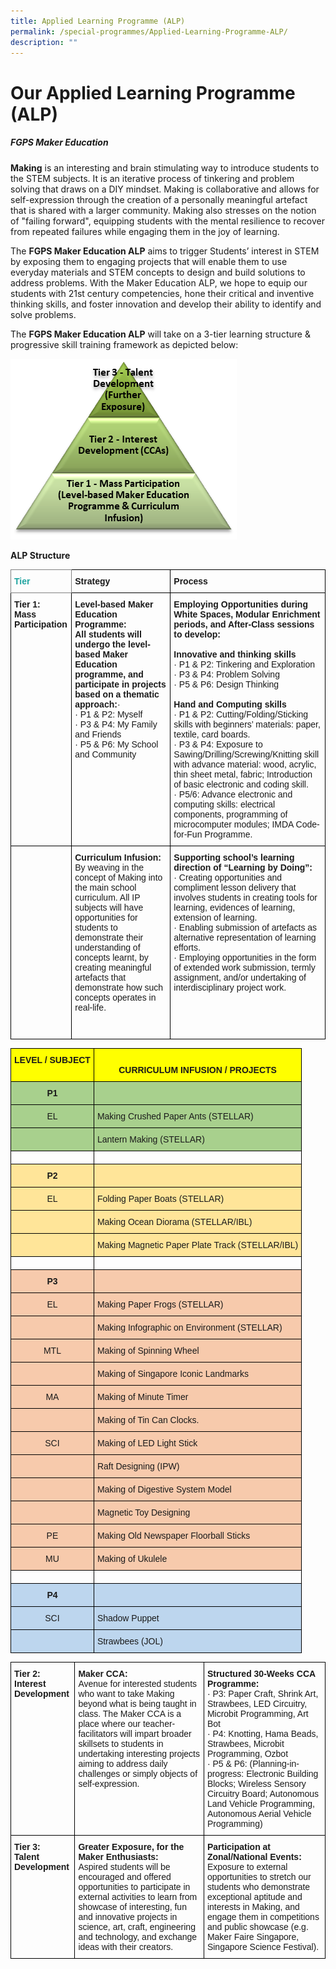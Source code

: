 ```yaml
---
title: Applied Learning Programme (ALP)
permalink: /special-programmes/Applied-Learning-Programme-ALP/
description: ""
---
```

# **Our Applied Learning Programme (ALP)**

##### **FGPS Maker Education**

<b>Making</b>&nbsp;is an interesting and brain stimulating way to introduce students to the STEM subjects. It is an iterative process of tinkering and problem solving that draws on a DIY mindset. Making is collaborative and allows for self-expression through the creation of a personally meaningful artefact that is shared with a larger community. Making also stresses on the notion of "failing forward", equipping students with the mental resilience to recover from repeated failures while engaging them in the joy of learning.

The&nbsp;<b>FGPS Maker Education ALP</b>&nbsp;aims to trigger Students’ interest in STEM by exposing them to engaging projects that will enable them to use everyday materials and STEM concepts to design and build solutions to address problems. With the Maker Education ALP, we hope to equip our students with 21st century competencies, hone their critical and inventive thinking skills, and foster innovation and develop their ability to identify and solve problems.&nbsp;

The&nbsp;<b>FGPS Maker Education ALP</b>&nbsp;will take on a 3-tier learning structure &amp; progressive skill training framework as depicted below:

![](/images/ALP/ALP%20Framework.png)

<b>ALP Structure</b>



<style type="text/css">
.tg  {border-collapse:collapse;border-spacing:0;}
.tg td{border-color:black;border-style:solid;border-width:1px;font-family:Arial, sans-serif;font-size:14px;
  overflow:hidden;padding:10px 5px;word-break:normal;}
.tg th{border-color:black;border-style:solid;border-width:1px;font-family:Arial, sans-serif;font-size:14px;
  font-weight:normal;overflow:hidden;padding:10px 5px;word-break:normal;}
.tg .tg-1wig{font-weight:bold;text-align:left;vertical-align:top}
.tg .tg-m3tk{border-color:inherit;color:#1FA4A0;font-weight:bold;text-align:left;vertical-align:top}
.tg .tg-0lax{text-align:left;vertical-align:top}
</style>
<table class="tg">
<thead>
  <tr>
    <th class="tg-m3tk">Tier</th>
    <th class="tg-1wig">Strategy</th>
    <th class="tg-1wig">Process</th>
  </tr>
</thead>
<tbody>
  <tr>
    <td class="tg-1wig">Tier 1:<br>Mass Participation</td>
    <td class="tg-0lax"><span style="font-weight:bold">Level-based Maker Education Programme:</span><br><span style="font-weight:bold">All students will undergo the level-based Maker Education programme, and participate in projects based on a thematic approach:</span>·   <br><span style="font-weight:400;font-style:normal;text-decoration:none">· </span>P1 &amp; P2: Myself <br><span style="font-weight:400;font-style:normal;text-decoration:none">· </span>P3 &amp; P4: My Family and Friends<br><span style="font-weight:400;font-style:normal;text-decoration:none">· </span>P5 &amp; P6: My School and Community<br> </td>
    <td class="tg-0lax"><span style="font-weight:bold">Employing Opportunities during White Spaces, Modular Enrichment periods, and After-Class sessions to develop:</span><br> <br><span style="font-weight:bold">Innovative and thinking skills</span><br>·   P1 &amp; P2: Tinkering and Exploration<br>·   P3 &amp; P4: Problem Solving<br>·   P5 &amp; P6: Design Thinking<br> <br><span style="font-weight:bold">Hand and Computing skills</span><br>·   P1 &amp; P2: Cutting/Folding/Sticking skills with beginners’ materials: paper, textile, card boards.<br>·   P3 &amp; P4: Exposure to Sawing/Drilling/Screwing/Knitting skill with advance material: wood, acrylic, thin sheet metal, fabric; Introduction of basic electronic and coding skill.<br>·   P5/6: Advance electronic and computing skills: electrical components, programming of microcomputer modules; IMDA Code-for-Fun Programme.<br> </td>
  </tr>
  <tr>
    <td class="tg-0lax"> </td>
    <td class="tg-0lax"><span style="font-weight:bold">Curriculum Infusion:</span><br>By weaving in the concept of Making into the main school curriculum. All IP subjects will have opportunities for students to demonstrate their understanding of concepts learnt, by creating meaningful artefacts that demonstrate how such concepts operates in real-life. <br> <br> <br> </td>
    <td class="tg-0lax"><span style="font-weight:bold">Supporting school’s learning direction of “Learning by Doing”:</span><br>·    Creating opportunities and compliment lesson delivery that involves students in creating tools for learning, evidences of learning, extension of learning.<br>·    Enabling submission of artefacts as alternative representation of learning efforts.<br>·    Employing opportunities in the form of extended work submission, termly assignment, and/or undertaking of interdisciplinary project work. <br> </td>
  </tr>
</tbody>
</table>

<style type="text/css">
.tg  {border-collapse:collapse;border-spacing:0;}
.tg td{border-color:black;border-style:solid;border-width:1px;font-family:Arial, sans-serif;font-size:14px;
  overflow:hidden;padding:10px 5px;word-break:normal;}
.tg th{border-color:black;border-style:solid;border-width:1px;font-family:Arial, sans-serif;font-size:14px;
  font-weight:normal;overflow:hidden;padding:10px 5px;word-break:normal;}
.tg .tg-rijp{background-color:#A8D08D;text-align:left;vertical-align:top}
.tg .tg-1wig{font-weight:bold;text-align:left;vertical-align:top}
.tg .tg-mkf8{background-color:#FFE599;text-align:left;vertical-align:top}
.tg .tg-qzzm{background-color:#BDD6EE;text-align:center;vertical-align:top}
.tg .tg-3owx{background-color:#BDD6EE;font-weight:bold;text-align:center;vertical-align:top}
.tg .tg-00wk{background-color:#A8D08D;font-weight:bold;text-align:left;vertical-align:top}
.tg .tg-lfva{background-color:#FFE599;text-align:center;vertical-align:top}
.tg .tg-hx81{background-color:#FF0;font-weight:bold;text-align:center;vertical-align:top}
.tg .tg-mzei{background-color:#A8D08D;font-weight:bold;text-align:center;vertical-align:top}
.tg .tg-zobt{background-color:#A8D08D;text-align:center;vertical-align:top}
.tg .tg-amwm{font-weight:bold;text-align:center;vertical-align:top}
.tg .tg-5x6j{background-color:#FFE599;font-weight:bold;text-align:center;vertical-align:top}
.tg .tg-8z71{background-color:#FFE599;font-weight:bold;text-align:left;vertical-align:top}
.tg .tg-awik{background-color:#F7CAAC;font-weight:bold;text-align:center;vertical-align:top}
.tg .tg-4x19{background-color:#F7CAAC;text-align:left;vertical-align:top}
.tg .tg-nlfv{background-color:#F7CAAC;text-align:center;vertical-align:top}
.tg .tg-0lax{text-align:left;vertical-align:top}
.tg .tg-1csg{background-color:#BDD6EE;text-align:left;vertical-align:top}
</style>
<table class="tg">
<thead>
  <tr>
    <th class="tg-hx81">LEVEL / SUBJECT</th>
    <th class="tg-hx81"> <br>CURRICULUM INFUSION / PROJECTS</th>
  </tr>
</thead>
<tbody>
  <tr>
    <td class="tg-mzei">P1</td>
    <td class="tg-00wk"> </td>
  </tr>
  <tr>
    <td class="tg-zobt">EL</td>
    <td class="tg-rijp">Making Crushed Paper Ants (STELLAR)</td>
  </tr>
  <tr>
    <td class="tg-mzei"> </td>
    <td class="tg-rijp">Lantern Making (STELLAR)</td>
  </tr>
  <tr>
    <td class="tg-amwm"> </td>
    <td class="tg-1wig"> </td>
  </tr>
  <tr>
    <td class="tg-5x6j">P2</td>
    <td class="tg-8z71"> </td>
  </tr>
  <tr>
    <td class="tg-lfva">EL</td>
    <td class="tg-mkf8">Folding Paper Boats (STELLAR)</td>
  </tr>
  <tr>
    <td class="tg-5x6j"> </td>
    <td class="tg-mkf8">Making Ocean Diorama (STELLAR/IBL)</td>
  </tr>
  <tr>
    <td class="tg-5x6j"> </td>
    <td class="tg-mkf8">Making Magnetic Paper Plate Track (STELLAR/IBL)</td>
  </tr>
  <tr>
    <td class="tg-amwm"> </td>
    <td class="tg-1wig"> </td>
  </tr>
  <tr>
    <td class="tg-awik">P3</td>
    <td class="tg-4x19"></td>
  </tr>
  <tr>
    <td class="tg-nlfv">EL</td>
    <td class="tg-4x19">Making Paper Frogs (STELLAR)</td>
  </tr>
  <tr>
    <td class="tg-nlfv"> </td>
    <td class="tg-4x19">Making Infographic on Environment (STELLAR)</td>
  </tr>
  <tr>
    <td class="tg-nlfv">MTL</td>
    <td class="tg-4x19">Making of Spinning Wheel </td>
  </tr>
  <tr>
    <td class="tg-nlfv"> </td>
    <td class="tg-4x19">Making of Singapore Iconic Landmarks</td>
  </tr>
  <tr>
    <td class="tg-nlfv">MA</td>
    <td class="tg-4x19">Making of Minute Timer</td>
  </tr>
  <tr>
    <td class="tg-nlfv"> </td>
    <td class="tg-4x19">Making of Tin Can Clocks.</td>
  </tr>
  <tr>
    <td class="tg-nlfv">SCI</td>
    <td class="tg-4x19">Making of LED Light Stick </td>
  </tr>
  <tr>
    <td class="tg-nlfv"> </td>
    <td class="tg-4x19">Raft Designing (IPW)</td>
  </tr>
  <tr>
    <td class="tg-nlfv"> </td>
    <td class="tg-4x19">Making of Digestive System Model</td>
  </tr>
  <tr>
    <td class="tg-nlfv"> </td>
    <td class="tg-4x19">Magnetic Toy Designing</td>
  </tr>
  <tr>
    <td class="tg-nlfv">PE</td>
    <td class="tg-4x19">Making Old Newspaper Floorball Sticks</td>
  </tr>
  <tr>
    <td class="tg-nlfv">MU</td>
    <td class="tg-4x19">Making of Ukulele</td>
  </tr>
  <tr>
    <td class="tg-amwm"> </td>
    <td class="tg-0lax"> </td>
  </tr>
  <tr>
    <td class="tg-3owx">P4</td>
    <td class="tg-1csg"> </td>
  </tr>
  <tr>
    <td class="tg-qzzm">SCI</td>
    <td class="tg-1csg">Shadow Puppet</td>
  </tr>
  <tr>
    <td class="tg-3owx"> </td>
    <td class="tg-1csg">Strawbees (JOL)</td>
  </tr>
</tbody>
</table>


<style type="text/css">
.tg  {border-collapse:collapse;border-spacing:0;}
.tg td{border-color:black;border-style:solid;border-width:1px;font-family:Arial, sans-serif;font-size:14px;
  overflow:hidden;padding:10px 5px;word-break:normal;}
.tg th{border-color:black;border-style:solid;border-width:1px;font-family:Arial, sans-serif;font-size:14px;
  font-weight:normal;overflow:hidden;padding:10px 5px;word-break:normal;}
.tg .tg-1wig{font-weight:bold;text-align:left;vertical-align:top}
.tg .tg-0lax{text-align:left;vertical-align:top}
</style>
<table class="tg">
<thead>
  <tr>
    <th class="tg-1wig">Tier 2:<br>Interest Development<br> </th>
    <th class="tg-0lax"><span style="font-weight:bold">Maker CCA:</span><br>Avenue for interested students who want to take Making beyond what is being taught in class. The Maker CCA is a place where our teacher-facilitators will impart broader skillsets to students in undertaking interesting projects aiming to address daily challenges or simply objects of self-expression.<br> </th>
    <th class="tg-0lax"><span style="font-weight:bold">Structured 30-Weeks CCA Programme:</span><br>·    P3: Paper Craft, Shrink Art, Strawbees, LED Circuitry, Microbit Programming, Art Bot <br>·    P4: Knotting, Hama Beads, Strawbees, Microbit Programming, Ozbot<br>·    P5 &amp; P6: (Planning-in-progress: Electronic Building Blocks; Wireless Sensory Circuitry Board; Autonomous Land Vehicle Programming, Autonomous Aerial Vehicle Programming)<br> </th>
  </tr>
</thead>
<tbody>
  <tr>
    <td class="tg-1wig">Tier 3: <br>Talent Development</td>
    <td class="tg-0lax"><span style="font-weight:bold">Greater Exposure, for the Maker Enthusiasts:</span><br>Aspired students will be encouraged and offered opportunities to participate in external activities to learn from showcase of interesting, fun and innovative projects in science, art, craft, engineering and technology, and exchange ideas with their creators.<br> </td>
    <td class="tg-0lax"><span style="font-weight:bold">Participation at Zonal/National Events:</span><br>Exposure to external opportunities to stretch our students who demonstrate exceptional aptitude and interests in Making, and engage them in competitions and public showcase (e.g. Maker Faire Singapore, Singapore Science Festival).<br> </td>
  </tr>
</tbody>
</table>

